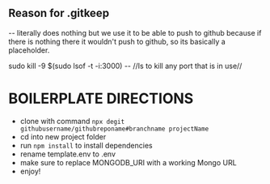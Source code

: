 ## Reason for .gitkeep
-- literally does nothing but we use it to be able to push to github because if there is nothing there it wouldn't push to github, so its basically a placeholder.


sudo kill -9 $(sudo lsof -t -i:3000)
-- //Is to kill any port that is in use//


# BOILERPLATE DIRECTIONS
- clone with command `npx degit githubusername/githubreponame#branchname projectName`
- cd into new project folder
- run `npm install` to install dependencies
- rename template.env to .env
- make sure to replace MONGODB_URI with a working Mongo URL
- enjoy!
